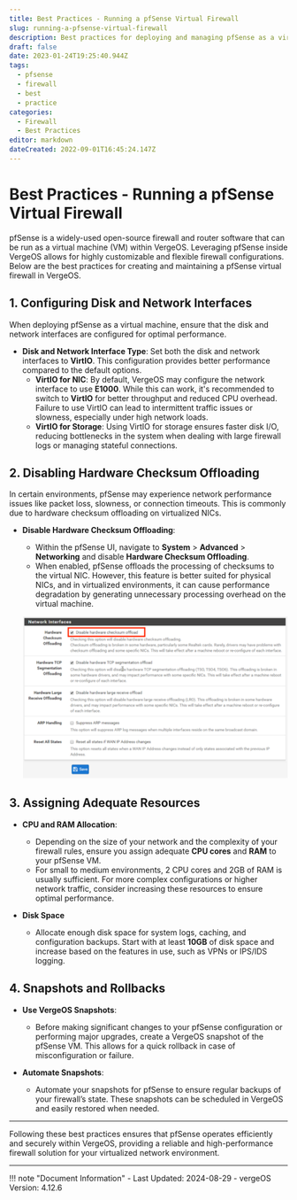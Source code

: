 ```yaml
---
title: Best Practices - Running a pfSense Virtual Firewall
slug: running-a-pfsense-virtual-firewall
description: Best practices for deploying and managing pfSense as a virtual firewall within VergeOS.
draft: false
date: 2023-01-24T19:25:40.944Z
tags:
  - pfsense
  - firewall
  - best
  - practice
categories:
  - Firewall
  - Best Practices
editor: markdown
dateCreated: 2022-09-01T16:45:24.147Z
---
```


# Best Practices - Running a pfSense Virtual Firewall

pfSense is a widely-used open-source firewall and router software that can be run as a virtual machine (VM) within VergeOS. Leveraging pfSense inside VergeOS allows for highly customizable and flexible firewall configurations. Below are the best practices for creating and maintaining a pfSense virtual firewall in VergeOS.

## 1. Configuring Disk and Network Interfaces

When deploying pfSense as a virtual machine, ensure that the disk and network interfaces are configured for optimal performance.

- **Disk and Network Interface Type**: Set both the disk and network interfaces to **VirtIO**. This configuration provides better performance compared to the default options.
    - **VirtIO for NIC**: By default, VergeOS may configure the network interface to use **E1000**. While this can work, it's recommended to switch to **VirtIO** for better throughput and reduced CPU overhead. Failure to use VirtIO can lead to intermittent traffic issues or slowness, especially under high network loads.
    - **VirtIO for Storage**: Using VirtIO for storage ensures faster disk I/O, reducing bottlenecks in the system when dealing with large firewall logs or managing stateful connections.

## 2. Disabling Hardware Checksum Offloading

In certain environments, pfSense may experience network performance issues like packet loss, slowness, or connection timeouts. This is commonly due to hardware checksum offloading on virtualized NICs.

- **Disable Hardware Checksum Offloading**: 
    - Within the pfSense UI, navigate to **System** > **Advanced** > **Networking** and disable **Hardware Checksum Offloading**.
    - When enabled, pfSense offloads the processing of checksums to the virtual NIC. However, this feature is better suited for physical NICs, and in virtualized environments, it can cause performance degradation by generating unnecessary processing overhead on the virtual machine.
  
  ![pfSense NIC Offloading Settings](/docs/public/pfsense-offloading.png)

## 3. Assigning Adequate Resources

- **CPU and RAM Allocation**: 
    - Depending on the size of your network and the complexity of your firewall rules, ensure you assign adequate **CPU cores** and **RAM** to your pfSense VM.
    - For small to medium environments, 2 CPU cores and 2GB of RAM is usually sufficient. For more complex configurations or higher network traffic, consider increasing these resources to ensure optimal performance.

- **Disk Space**
    - Allocate enough disk space for system logs, caching, and configuration backups. Start with at least **10GB** of disk space and increase based on the features in use, such as VPNs or IPS/IDS logging.

## 4. Snapshots and Rollbacks

- **Use VergeOS Snapshots**: 
    - Before making significant changes to your pfSense configuration or performing major upgrades, create a VergeOS snapshot of the pfSense VM. This allows for a quick rollback in case of misconfiguration or failure.

- **Automate Snapshots**: 
    - Automate your snapshots for pfSense to ensure regular backups of your firewall’s state. These snapshots can be scheduled in VergeOS and easily restored when needed.

---

Following these best practices ensures that pfSense operates efficiently and securely within VergeOS, providing a reliable and high-performance firewall solution for your virtualized network environment.

---

!!! note "Document Information"
    - Last Updated: 2024-08-29
    - vergeOS Version: 4.12.6
